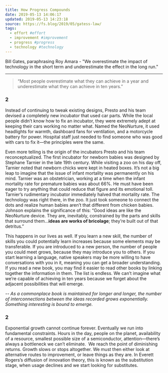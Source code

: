 ```yaml
---
title: How Progress Compounds
date: 2019-05-13 14:06:17
updated: 2019-05-13 14:23:18
source: https://fs.blog/2019/05/gatess-law/
tags:
  - effort #effort
  - improvement #improvement
  - progress #progress
  - technology #technology
---
```

Bill Gates, paraphrasing Roy Amara - "We overestimate the impact of technology in the short term and underestimate the effect in the long run."

* * *

> “Most people overestimate what they can achieve in a year and underestimate what they can achieve in ten years.”

### 2

Instead of continuing to tweak existing designs, Presto and his team devised a completely new incubator that used car parts. While the local people didn’t know how to fix an incubator, they were extremely adept at keeping their cars working no matter what. Named the NeoNurture, it used headlights for warmth, dashboard fans for ventilation, and a motorcycle battery for power. Hospital staff just needed to find someone who was good with cars to fix it—the principles were the same.

Even more telling is the origin of the incubators Presto and his team reconceptualized. The first incubator for newborn babies was designed by Stephane Tarnier in the late 19th century. While visiting a zoo on his day off, Tarnier noted that newborn chicks were kept in heated boxes. It’s not a big leap to imagine that the issue of infant mortality was permanently on his mind. Tarnier was an obstetrician, working at a time when the infant mortality rate for premature babies was about 66%. He must have been eager to try anything that could reduce that figure and its emotional toll. Tarnier’s rudimentary incubator immediately halved that mortality rate. The technology was right there, in the zoo. It just took someone to connect the dots and realize human babies aren’t that different from chicken babies.
Johnson explains the significance of this: “Good ideas are like the NeoNurture device. They are, inevitably, constrained by the parts and skills that surround them…__ideas are works of bricolage__; they’re built out of that detritus.”

This happens in our lives as well. If you learn a new skill, the number of skills you could potentially learn increases because some elements may be transferable. If you are introduced to a new person, the number of people you could meet grows, because they may introduce you to others. If you start learning a language, native speakers may be more willing to have conversations with you in it, meaning you can get a broader understanding. If you read a new book, you may find it easier to read other books by linking together the information in them. The list is endless. We can’t imagine what we’re capable of achieving in ten years because we forget about the adjacent possibilities that will emerge.

*\-- As a commonplace book is maintained for longer and longer, the number of interconnections between the ideas recorded grows exponentially. Something interesting is bound to emerge.*

### 2

Exponential growth cannot continue forever. Eventually we run into fundamental constraints. Hours in the day, people on the planet, availability of a resource, smallest possible size of a semiconductor, attention—there’s always a bottleneck we can’t eliminate.  We reach the point of diminishing returns. Growth slows or stops altogether. We must then either look at alternative routes to improvement, or leave things as they are. In Everett Rogers’s diffusion of innovation theory, this is known as the substitution stage, when usage declines and we start looking for substitutes.